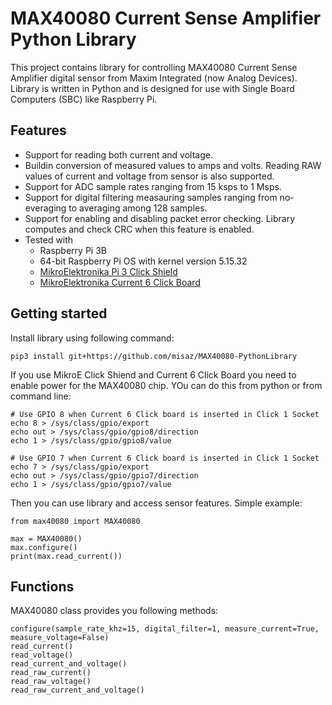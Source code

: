 # MAX40080 Current Sense Amplifier Python Library

This project contains library for controlling MAX40080 Current Sense Amplifier digital sensor from Maxim Integrated (now Analog Devices). Library is written in Python and is designed for use with Single Board Computers (SBC) like Raspberry Pi.

## Features
- Support for reading both current and voltage.
- Buildin conversion of measured values to amps and volts. Reading RAW values of current and voltage from sensor is also supported.
- Support for ADC sample rates ranging from 15 ksps to 1 Msps.
- Support for digital filtering measauring samples ranging from no-everaging to averaging among 128 samples.
- Support for enabling and disabling packet error checking. Library computes and check CRC when this feature is enabled.
- Tested with
	- Raspberry Pi 3B
	- 64-bit Raspberry Pi OS with kernel version 5.15.32
	- [MikroElektronika Pi 3 Click Shield](https://www.mikroe.com/pi-3-click-shield)
	- [MikroElektronika Current 6 Click Board](https://www.mikroe.com/current-6-click)

## Getting started

Install library using following command:

```
pip3 install git+https://github.com/misaz/MAX40080-PythonLibrary
```

If you use MikroE Click Shiend and Current 6 Click Board you need to enable power for the MAX40080 chip. YOu can do this from python or from command line:

```
# Use GPIO 8 when Current 6 Click board is inserted in Click 1 Socket
echo 8 > /sys/class/gpio/export 
echo out > /sys/class/gpio/gpio8/direction 
echo 1 > /sys/class/gpio/gpio8/value

# Use GPIO 7 when Current 6 Click board is inserted in Click 1 Socket
echo 7 > /sys/class/gpio/export 
echo out > /sys/class/gpio/gpio7/direction 
echo 1 > /sys/class/gpio/gpio7/value
```

Then you can use library and access sensor features. Simple example:

```
from max40080 import MAX40080

max = MAX40080()
max.configure()
print(max.read_current())
```

## Functions

MAX40080 class provides you following methods:

```
configure(sample_rate_khz=15, digital_filter=1, measure_current=True, measure_voltage=False)
read_current()
read_voltage()
read_current_and_voltage()
read_raw_current()
read_raw_voltage()
read_raw_current_and_voltage()
```
